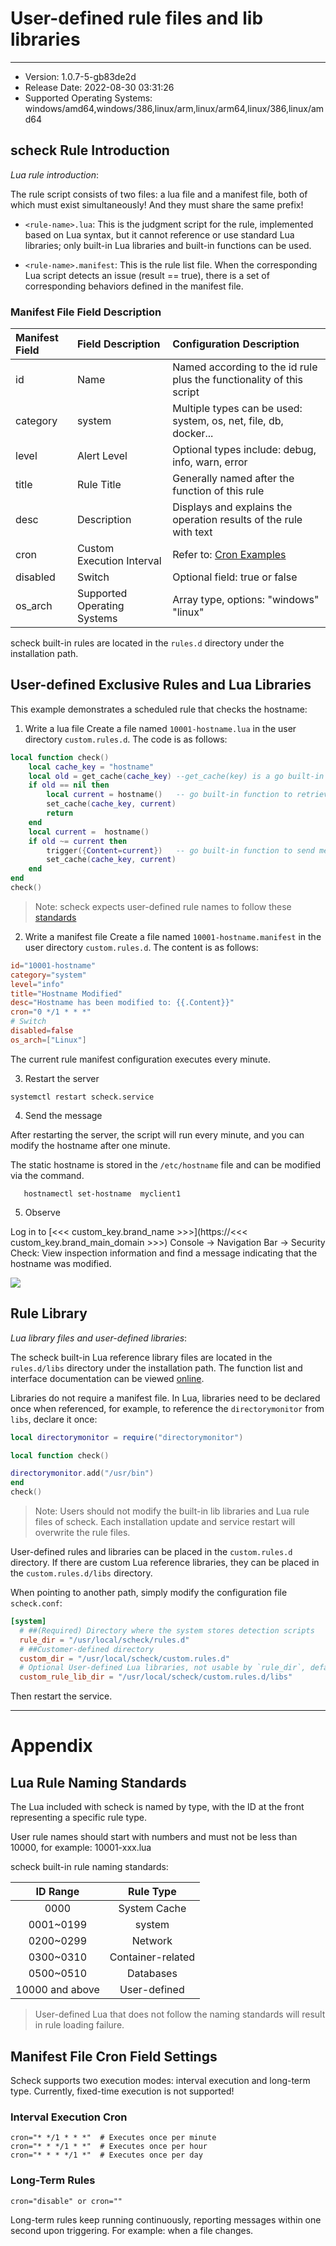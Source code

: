 # User-defined rule files and lib libraries
---

- Version: 1.0.7-5-gb83de2d
- Release Date: 2022-08-30 03:31:26
- Supported Operating Systems: windows/amd64,windows/386,linux/arm,linux/arm64,linux/386,linux/amd64

## scheck Rule Introduction
*Lua rule introduction*:

The rule script consists of two files: a lua file and a manifest file, both of which must exist simultaneously! And they must share the same prefix!

- `<rule-name>.lua`: This is the judgment script for the rule, implemented based on Lua syntax, but it cannot reference or use standard Lua libraries; only built-in Lua libraries and built-in functions can be used.

- `<rule-name>.manifest`: This is the rule list file. When the corresponding Lua script detects an issue (result == true), there is a set of corresponding behaviors defined in the manifest file.

### Manifest File Field Description

| Manifest Field | Field Description | Configuration Description |
| :--- | :---- | :---- |
| id | Name | Named according to the id rule plus the functionality of this script |
| category | system | Multiple types can be used: system, os, net, file, db, docker... |
| level | Alert Level | Optional types include: debug, info, warn, error |
| title | Rule Title | Generally named after the function of this rule |
| desc | Description | Displays and explains the operation results of the rule with text |
| cron | Custom Execution Interval | Refer to: [Cron Examples](#cron-examples) |
| disabled | Switch | Optional field: true or false |
| os_arch | Supported Operating Systems | Array type, options: "windows" "linux" |


scheck built-in rules are located in the `rules.d` directory under the installation path.

## User-defined Exclusive Rules and Lua Libraries
This example demonstrates a scheduled rule that checks the hostname:

1. Write a lua file
Create a file named `10001-hostname.lua` in the user directory `custom.rules.d`. The code is as follows:
``` lua
local function check()
    local cache_key = "hostname"
    local old = get_cache(cache_key) --get_cache(key) is a go built-in function used for lua script caching, paired with set_cache(cache_key, current)
    if old == nil then
        local current = hostname()   -- go built-in function to retrieve the hostname
        set_cache(cache_key, current)
        return
    end
    local current =  hostname()
    if old ~= current then
        trigger({Content=current})   -- go built-in function to send messages to datakit or local logs
        set_cache(cache_key, current)
    end
end
check()
```

> Note: scheck expects user-defined rule names to follow these [standards](#lua-rule-naming-standard)

2. Write a manifest file
Create a file named `10001-hostname.manifest` in the user directory `custom.rules.d`. The content is as follows:

``` toml
id="10001-hostname"
category="system"
level="info"
title="Hostname Modified"
desc="Hostname has been modified to: {{.Content}}"
cron="0 */1 * * *"
# Switch
disabled=false
os_arch=["Linux"]

```

The current rule manifest configuration executes every minute.


3. Restart the server

```shell
systemctl restart scheck.service
```

4. Send the message

After restarting the server, the script will run every minute, and you can modify the hostname after one minute.

The static hostname is stored in the `/etc/hostname` file and can be modified via the command.

``` shell
   hostnamectl set-hostname  myclient1
```

5. Observe

Log in to [<<< custom_key.brand_name >>>](https://<<< custom_key.brand_main_domain >>>) Console -> Navigation Bar -> Security Check: View inspection information and find a message indicating that the hostname was modified.

   ![](img/image-hostname.png)


## Rule Library
*Lua library files and user-defined libraries*:

The scheck built-in Lua reference library files are located in the `rules.d/libs` directory under the installation path. The function list and interface documentation can be viewed [online](../scheck/funcs.md).

Libraries do not require a manifest file. In Lua, libraries need to be declared once when referenced, for example, to reference the `directorymonitor` from `libs`, declare it once:

```lua
local directorymonitor = require("directorymonitor")

local function check()

directorymonitor.add("/usr/bin")
end
check()
```

> Note: Users should not modify the built-in lib libraries and Lua rule files of scheck. Each installation update and service restart will overwrite the rule files.


User-defined rules and libraries can be placed in the `custom.rules.d` directory. If there are custom Lua reference libraries, they can be placed in the `custom.rules.d/libs` directory.

When pointing to another path, simply modify the configuration file `scheck.conf`:

``` toml
[system]
  # ##(Required) Directory where the system stores detection scripts
  rule_dir = "/usr/local/scheck/rules.d"
  # ##Customer-defined directory
  custom_dir = "/usr/local/scheck/custom.rules.d"
  # Optional User-defined Lua libraries, not usable by `rule_dir`, default is the `libs` directory under the user directory
  custom_rule_lib_dir = "/usr/local/scheck/custom.rules.d/libs"
```
Then restart the service.

-------------------
# Appendix

## Lua Rule Naming Standards

The Lua included with scheck is named by type, with the ID at the front representing a specific rule type.

User rule names should start with numbers and must not be less than 10000, for example: 10001-xxx.lua

scheck built-in rule naming standards:

| ID Range | Rule Type |
| :---: | :----: |
| 0000 | System Cache |
| 0001~0199 | system |
| 0200~0299 | Network |
| 0300~0310 | Container-related |
| 0500~0510 | Databases |
| 10000 and above | User-defined |

> User-defined Lua that does not follow the naming standards will result in rule loading failure.

## Manifest File Cron Field Settings
Scheck supports two execution modes: interval execution and long-term type. Currently, fixed-time execution is not supported!

### Interval Execution Cron
```shell
cron="* */1 * * *"  # Executes once per minute
cron="* * */1 * *"  # Executes once per hour
cron="* * * */1 *"  # Executes once per day
```
### Long-Term Rules

```shell
cron="disable" or cron=""  
```

Long-term rules keep running continuously, reporting messages within one second upon triggering. For example: when a file changes.